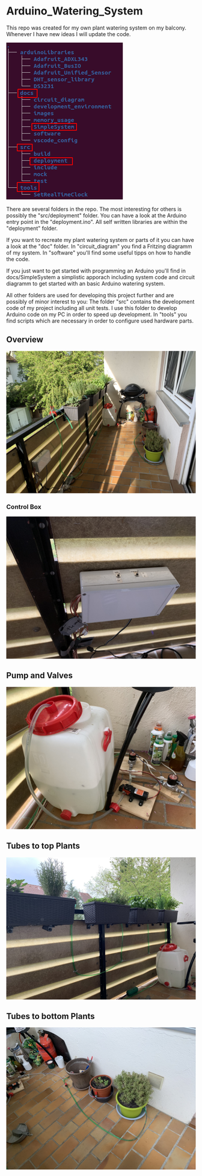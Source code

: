 # Arduino_Watering_System

This repo was created for my own plant watering system on my balcony. Whenever I have new ideas I will update the code.

![FileStructure](docs/images/FileStructure.png)

There are several folders in the repo. The most interesting for others is possibly the "src/deployment" folder. You can have a
look at the Arduino entry point in the "deployment.ino". All self written libraries are within the "deployment" folder.

If you want to recreate my plant watering system or parts of it you can have a look at the "doc" folder. In "circuit_diagram"
you find a Fritzing diagramm of my system. In "software" you'll find some useful tipps on how to handle the code.

If you just want to get started with programming an Arduino you'll find in docs/SimpleSystem a simplistic apporach including
system code and circuit diagramm to get started with an basic Arduino watering system.

All other folders are used for developing this project further and are possibly of minor interest to you:
The folder "src" contains the development code of my project including all unit tests. I use this folder to develop Arduino
code on my PC in order to speed up development. In "tools" you find scripts which are necessary in order to configure used
hardware parts.

## Overview

![toplevel](docs/images/toplevel.JPEG)

### Control Box

![control](docs/images/control.JPEG)

## Pump and Valves

![valves](docs/images/valves.JPEG)

## Tubes to top Plants

![tubes_top](docs/images/tubes_top.JPEG)

## Tubes to bottom Plants

![tubes_bottom](docs/images/tubes_bottom.JPEG)
